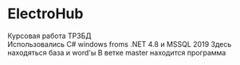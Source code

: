# ElectroHub
Курсовая работа ТРЗБД  
Использовались С# windows froms .NET 4.8 и MSSQL 2019
Здесь находяться база и word'ы 
В ветке master находится программа
